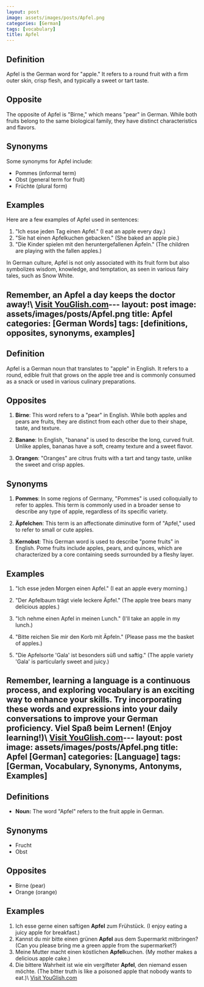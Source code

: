```yaml
---
layout: post
image: assets/images/posts/Apfel.png
categories: [German]
tags: [vocabulary]
title: Apfel
---
```


## Definition
Apfel is the German word for "apple." It refers to a round fruit with a firm outer skin, crisp flesh, and typically a sweet or tart taste.

## Opposite
The opposite of Apfel is "Birne," which means "pear" in German. While both fruits belong to the same biological family, they have distinct characteristics and flavors.

## Synonyms
Some synonyms for Apfel include:
- Pommes (informal term)
- Obst (general term for fruit)
- Früchte (plural form)

## Examples
Here are a few examples of Apfel used in sentences:

1. "Ich esse jeden Tag einen Apfel." (I eat an apple every day.)
2. "Sie hat einen Apfelkuchen gebacken." (She baked an apple pie.)
3. "Die Kinder spielen mit den heruntergefallenen Äpfeln." (The children are playing with the fallen apples.)

In German culture, Apfel is not only associated with its fruit form but also symbolizes wisdom, knowledge, and temptation, as seen in various fairy tales, such as Snow White.

Remember, an Apfel a day keeps the doctor away!\ <a id="yg-widget-0" class="youglish-widget" data-query="Apfel" data-lang="german" data-components="8412" data-auto-start="0" data-bkg-color="theme_light" data-title="How%20to%20pronounce%20Apfel%20in%20German"  rel="nofollow" href="https://youglish.com">Visit YouGlish.com</a><script async src="https://youglish.com/public/emb/widget.js" charset="utf-8"></script>---
layout: post
image: assets/images/posts/Apfel.png
title: Apfel
categories: [German Words]
tags: [definitions, opposites, synonyms, examples]
---

## Definition

Apfel is a German noun that translates to "apple" in English. It refers to a round, edible fruit that grows on the apple tree and is commonly consumed as a snack or used in various culinary preparations.

## Opposites

1. **Birne**: This word refers to a "pear" in English. While both apples and pears are fruits, they are distinct from each other due to their shape, taste, and texture.

2. **Banane**: In English, "banana" is used to describe the long, curved fruit. Unlike apples, bananas have a soft, creamy texture and a sweet flavor.

3. **Orangen**: "Oranges" are citrus fruits with a tart and tangy taste, unlike the sweet and crisp apples.

## Synonyms

1. **Pommes**: In some regions of Germany, "Pommes" is used colloquially to refer to apples. This term is commonly used in a broader sense to describe any type of apple, regardless of its specific variety.

2. **Äpfelchen**: This term is an affectionate diminutive form of "Apfel," used to refer to small or cute apples.

3. **Kernobst**: This German word is used to describe "pome fruits" in English. Pome fruits include apples, pears, and quinces, which are characterized by a core containing seeds surrounded by a fleshy layer.

## Examples

1. "Ich esse jeden Morgen einen Apfel." (I eat an apple every morning.)

2. "Der Apfelbaum trägt viele leckere Äpfel." (The apple tree bears many delicious apples.)

3. "Ich nehme einen Apfel in meinen Lunch." (I'll take an apple in my lunch.)

4. "Bitte reichen Sie mir den Korb mit Äpfeln." (Please pass me the basket of apples.)

5. "Die Apfelsorte 'Gala' ist besonders süß und saftig." (The apple variety 'Gala' is particularly sweet and juicy.)

Remember, learning a language is a continuous process, and exploring vocabulary is an exciting way to enhance your skills. Try incorporating these words and expressions into your daily conversations to improve your German proficiency. Viel Spaß beim Lernen! (Enjoy learning!)\ <a id="yg-widget-0" class="youglish-widget" data-query="Apfel" data-lang="german" data-components="8412" data-auto-start="0" data-bkg-color="theme_light" data-title="How%20to%20pronounce%20Apfel%20in%20German"  rel="nofollow" href="https://youglish.com">Visit YouGlish.com</a><script async src="https://youglish.com/public/emb/widget.js" charset="utf-8"></script>---
layout: post
image: assets/images/posts/Apfel.png
title: Apfel [German]
categories: [Language]
tags: [German, Vocabulary, Synonyms, Antonyms, Examples]
---

## Definitions

- **Noun:** The word "Apfel" refers to the fruit apple in German.

## Synonyms

- Frucht
- Obst

## Opposites

- Birne (pear)
- Orange (orange)

## Examples

1. Ich esse gerne einen saftigen **Apfel** zum Frühstück. (I enjoy eating a juicy apple for breakfast.)
2. Kannst du mir bitte einen grünen **Apfel** aus dem Supermarkt mitbringen? (Can you please bring me a green apple from the supermarket?)
3. Meine Mutter macht einen köstlichen **Apfel**kuchen. (My mother makes a delicious apple cake.)
4. Die bittere Wahrheit ist wie ein vergifteter **Apfel**, den niemand essen möchte. (The bitter truth is like a poisoned apple that nobody wants to eat.)\ <a id="yg-widget-0" class="youglish-widget" data-query="Apfel" data-lang="german" data-components="8412" data-auto-start="0" data-bkg-color="theme_light" data-title="How%20to%20pronounce%20Apfel%20in%20German"  rel="nofollow" href="https://youglish.com">Visit YouGlish.com</a><script async src="https://youglish.com/public/emb/widget.js" charset="utf-8"></script>